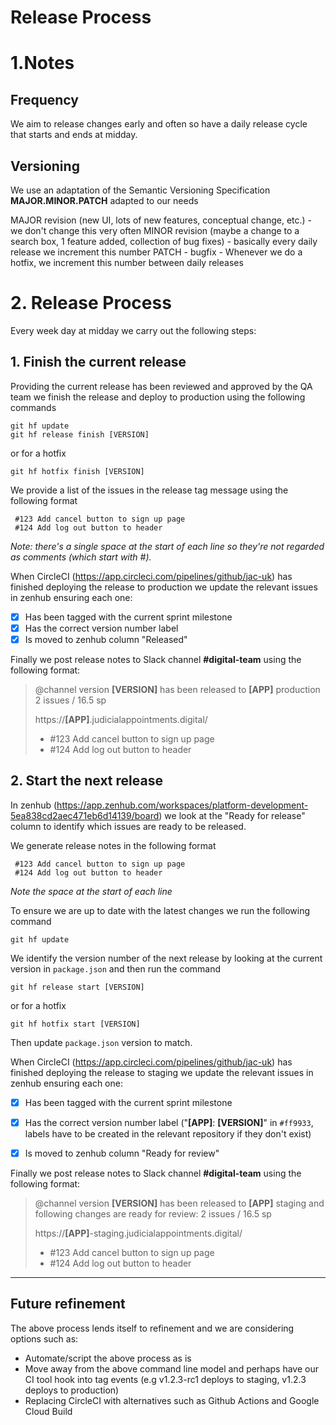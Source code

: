 # Release Process

# 1.Notes

## Frequency
We aim to release changes early and often so have a daily release cycle that starts and ends at midday. 


## Versioning
We use an adaptation of the Semantic Versioning Specification **MAJOR.MINOR.PATCH** adapted to our needs

MAJOR revision (new UI, lots of new features, conceptual change, etc.) - we don't change this very often
MINOR revision (maybe a change to a search box, 1 feature added, collection of bug fixes) - basically every daily release we increment this number
PATCH - bugfix - Whenever we do a hotfix, we increment this number between daily releases


# 2. Release Process
Every week day at midday we carry out the following steps:

## 1. Finish the current release

Providing the current release has been reviewed and approved by the QA team we finish the release and deploy to production using the following commands 
    
```
git hf update
git hf release finish [VERSION]
```
or for a hotfix
```
git hf hotfix finish [VERSION]
```

We provide a list of the issues in the release tag message using the following format
   
``` 
 #123 Add cancel button to sign up page
 #124 Add log out button to header
```

_Note: there's a single space at the start of each line so they're not regarded as comments (which start with #)._

When CircleCI (https://app.circleci.com/pipelines/github/jac-uk) has finished deploying the release to production we update the relevant issues in zenhub ensuring each one:
- [x] Has been tagged with the current sprint milestone
- [x] Has the correct version number label
- [x] Is moved to zenhub column "Released"

Finally we post release notes to Slack channel **#digital-team** using the following format:

> @channel version **[VERSION]** has been released to **[APP]** production
> 2 issues / 16.5 sp
>
> https://**[APP]**.judicialappointments.digital/
>
> * #123 Add cancel button to sign up page
> * #124 Add log out button to header


## 2. Start the next release

In zenhub (https://app.zenhub.com/workspaces/platform-development-5ea838cd2aec471eb6d14139/board) we look at the "Ready for release" column to identify which issues are ready to be released.

We generate release notes in the following format
```
 #123 Add cancel button to sign up page
 #124 Add log out button to header
```
_Note the space at the start of each line_

To ensure we are up to date with the latest changes we run the following command
```
git hf update
```

We identify the version number of the next release by looking at the current version in `package.json` and then run the command
```
git hf release start [VERSION]
```
or for a hotfix
```
git hf hotfix start [VERSION]
```
Then update `package.json` version to match.

When CircleCI (https://app.circleci.com/pipelines/github/jac-uk) has finished deploying the release to staging we update the relevant issues in zenhub ensuring each one:
- [x] Has been tagged with the current sprint milestone
- [x] Has the correct version number label ("**[APP]**: **[VERSION]**" in `#ff9933`, labels have to be created in the relevant repository if they don't exist)
- [x] Is moved to zenhub column "Ready for review"


Finally we post release notes to Slack channel **#digital-team** using the following format:

> @channel version **[VERSION]** has been released to **[APP]** staging and following changes are ready for review:
> 2 issues / 16.5 sp
>
> https://**[APP]**-staging.judicialappointments.digital/
>
> * #123 Add cancel button to sign up page
> * #124 Add log out button to header

---

## Future refinement

The above process lends itself to refinement and we are considering options such as:

- Automate/script the above process as is
- Move away from the above command line model and perhaps have our CI tool hook into tag events (e.g v1.2.3-rc1 deploys to staging, v1.2.3 deploys to production)
- Replacing CircleCI with alternatives such as Github Actions and Google Cloud Build

